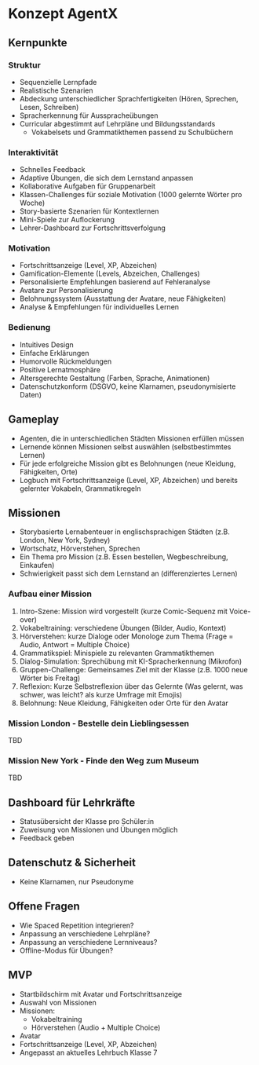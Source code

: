 # Konzept AgentX 

## Kernpunkte 

### Struktur

- Sequenzielle Lernpfade
- Realistische Szenarien
- Abdeckung unterschiedlicher Sprachfertigkeiten (Hören, Sprechen, Lesen, Schreiben)
- Spracherkennung für Ausspracheübungen
- Curricular abgestimmt auf Lehrpläne und Bildungsstandards
  - Vokabelsets und Grammatikthemen passend zu Schulbüchern

### Interaktivität

- Schnelles Feedback
- Adaptive Übungen, die sich dem Lernstand anpassen
- Kollaborative Aufgaben für Gruppenarbeit
- Klassen-Challenges für soziale Motivation (1000 gelernte Wörter pro Woche)
- Story-basierte Szenarien für Kontextlernen
- Mini-Spiele zur Auflockerung
- Lehrer-Dashboard zur Fortschrittsverfolgung

### Motivation

- Fortschrittsanzeige (Level, XP, Abzeichen)
- Gamification-Elemente (Levels, Abzeichen, Challenges)
- Personalisierte Empfehlungen basierend auf Fehleranalyse
- Avatare zur Personalisierung
- Belohnungssystem (Ausstattung der Avatare, neue Fähigkeiten)
- Analyse & Empfehlungen für individuelles Lernen

### Bedienung

- Intuitives Design
- Einfache Erklärungen
- Humorvolle Rückmeldungen
- Positive Lernatmosphäre
- Altersgerechte Gestaltung (Farben, Sprache, Animationen)
- Datenschutzkonform (DSGVO, keine Klarnamen, pseudonymisierte Daten)

## Gameplay

- Agenten, die in unterschiedlichen Städten Missionen erfüllen müssen
- Lernende können Missionen selbst auswählen (selbstbestimmtes Lernen)
- Für jede erfolgreiche Mission gibt es Belohnungen (neue Kleidung, Fähigkeiten, Orte)
- Logbuch mit Fortschrittsanzeige (Level, XP, Abzeichen) und bereits gelernter Vokabeln, Grammatikregeln

## Missionen

- Storybasierte Lernabenteuer in englischsprachigen Städten (z.B. London, New York, Sydney)
- Wortschatz, Hörverstehen, Sprechen
- Ein Thema pro Mission (z.B. Essen bestellen, Wegbeschreibung, Einkaufen)
- Schwierigkeit passt sich dem Lernstand an (differenziertes Lernen)

### Aufbau einer Mission

1. Intro-Szene: Mission wird vorgestellt (kurze Comic-Sequenz mit Voice-over)
2. Vokabeltraining: verschiedene Übungen (Bilder, Audio, Kontext)
3. Hörverstehen: kurze Dialoge oder Monologe zum Thema (Frage = Audio, Antwort = Multiple Choice)
4. Grammatikspiel: Minispiele zu relevanten Grammatikthemen
5. Dialog-Simulation: Sprechübung mit KI-Spracherkennung (Mikrofon)
6. Gruppen-Challenge: Gemeinsames Ziel mit der Klasse (z.B. 1000 neue Wörter bis Freitag)
7. Reflexion: Kurze Selbstreflexion über das Gelernte (Was gelernt, was schwer, was leicht? als kurze Umfrage mit Emojis)
8. Belohnung: Neue Kleidung, Fähigkeiten oder Orte für den Avatar

### Mission London - Bestelle dein Lieblingsessen

TBD

### Mission New York - Finde den Weg zum Museum

TBD

## Dashboard für Lehrkräfte

- Statusübersicht der Klasse pro Schüler:in
- Zuweisung von Missionen und Übungen möglich
- Feedback geben

## Datenschutz & Sicherheit

- Keine Klarnamen, nur Pseudonyme

## Offene Fragen

- Wie Spaced Repetition integrieren?
- Anpassung an verschiedene Lehrpläne?
- Anpassung an verschiedene Lernniveaus?
- Offline-Modus für Übungen?

## MVP

- Startbildschirm mit Avatar und Fortschrittsanzeige
- Auswahl von Missionen
- Missionen:
  - Vokabeltraining
  - Hörverstehen (Audio + Multiple Choice)
- Avatar
- Fortschrittsanzeige (Level, XP, Abzeichen)
- Angepasst an aktuelles Lehrbuch Klasse 7





